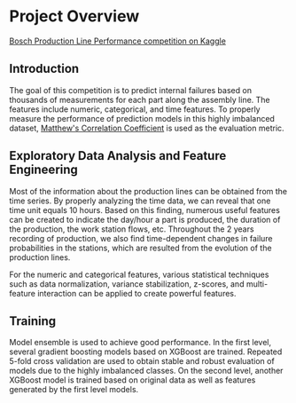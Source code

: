 # Project Overview
[Bosch Production Line Performance competition on Kaggle](https://www.kaggle.com/c/bosch-production-line-performance)

## Introduction
The goal of this competition is to predict internal failures based on thousands of 
measurements for each part along the assembly line. 
The features include numeric, categorical, and time features.
To properly measure the performance of prediction models in this highly imbalanced dataset, 
[Matthew's Correlation Coefficient](https://www.kaggle.com/c/bosch-production-line-performance/details/evaluation)
is used as the evaluation metric.

## Exploratory Data Analysis and Feature Engineering
Most of the information about the production lines can be obtained from the time series.
By properly analyzing the time data, we can reveal that one time unit equals 10 hours.
Based on this finding, numerous useful features can be created to indicate the day/hour a part is produced, 
the duration of the production, the work station flows, etc.
Throughout the 2 years recording of production, we also find time-dependent changes in failure probabilities in the stations, 
which are resulted from the evolution of the production lines.

For the numeric and categorical features, various statistical techniques such as data normalization, 
variance stabilization, z-scores, and multi-feature interaction can be applied to create powerful features.

## Training
Model ensemble is used to achieve good performance.
In the first level, several gradient boosting models based on XGBoost are trained.
Repeated 5-fold cross validation are used to obtain stable and robust evaluation of models due to the highly imbalanced classes.
On the second level, another XGBoost model is trained based on original data 
as well as features generated by the first level models.
